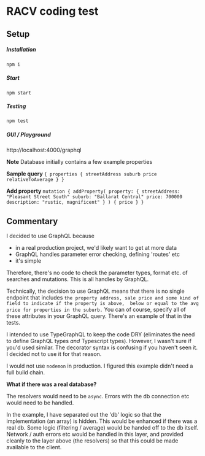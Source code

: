 # RACV coding test
## Setup
##### Installation
`npm i`
##### Start
`npm start`

##### Testing
`npm test`

##### GUI / Playground
http://localhost:4000/graphql

**Note** Database initially contains a few example properties

**Sample query**
`{
  properties {
    streetAddress
    suburb
    price
    relativeToAverage
  }
}`

**Add property**
`mutation {
   addProperty(
     property: {
       streetAddress: "Pleasant Street South"
       suburb: "Ballarat Central"
       price: 700000
       description: "rustic, magnificent"
     }
   ) {
     price
   }
 }
`

## Commentary

I decided to use GraphQL because
 - in a real production project, we'd likely want to get at more data
 - GraphQL handles parameter error checking, defining 'routes' etc
 - it's simple

Therefore, there's no code to check the parameter types, format etc. of searches and mutations.
This is all handles by GraphQL.


Technically, the decision to use GraphQL means that there is no single endpoint that includes
`the property address, sale price and some kind of field to indicate if the property is above, 
below or equal to the avg price for properties in the suburb.` You can of course, specify all
of these attributes in your GraphQL query. There's an example of that in the tests.
 
I intended to use TypeGraphQL to keep the code DRY (eliminates the need to define GraphQL types 
_and_ Typescript types). However, I wasn't sure if you'd used similar. The decorator syntax 
is confusing if you haven't seen it. I decided not to use it for that reason.

I would not use `nodemon` in production. I figured this example didn't need a full build chain.

**What if there was a real database?**

The resolvers would need to be `async`. Errors with the db connection etc would need to be handled. 

In the example, I have separated out the 'db' logic so that the implementation (an array) is hidden.
This would be enhanced if there was a real db. Some logic (filtering / average) would be handed
off to the db itself. Network / auth errors etc would be handled in this layer, and provided
cleanly to the layer above (the resolvers) so that this could be made available to the client.

